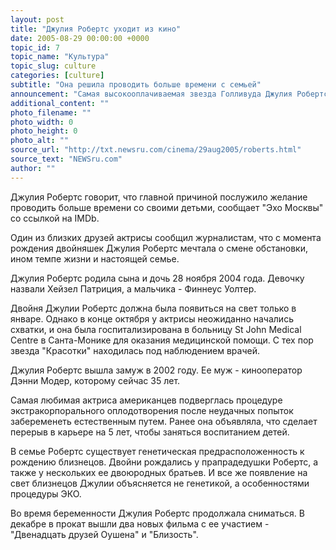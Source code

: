 ```yaml
---
layout: post
title: "Джулия Робертс уходит из кино"
date: 2005-08-29 00:00:00 +0000
topic_id: 7
topic_name: "Культура"
topic_slug: culture
categories: [culture]
subtitle: "Она решила проводить больше времени с семьей"
announcement: "Самая высокооплачиваемая звезда Голливуда Джулия Робертс решила, что больше не будет сниматься. Она закончила работу над своим новым фильмом, а завершит свою карьеру главной ролью в бродвейском мюзикле \"Три дня дождя\"."
additional_content: ""
photo_filename: ""
photo_width: 0
photo_height: 0
photo_alt: ""
source_url: "http://txt.newsru.com/cinema/29aug2005/roberts.html"
source_text: "NEWSru.com"
author: ""
---
```

Джулия Робертс говорит, что главной причиной послужило желание проводить больше времени со своими детьми, сообщает "Эхо Москвы" со ссылкой на IMDb.

Один из близких друзей актрисы сообщил журналистам, что с момента рождения двойняшек Джулия Робертс мечтала о смене обстановки, ином темпе жизни и настоящей семье.

Джулия Робертс родила сына и дочь 28 ноября 2004 года. Девочку назвали Хейзел Патриция, а мальчика - Финнеус Уолтер.

Двойня Джулии Робертс должна была появиться на свет только в январе. Однако в конце октября у актрисы неожиданно начались схватки, и она была госпитализирована в больницу St John Medical Centre в Санта-Монике для оказания медицинской помощи. С тех пор звезда "Красотки" находилась под наблюдением врачей.

Джулия Робертс вышла замуж в 2002 году. Ее муж - кинооператор Дэнни Модер, которому сейчас 35 лет.

Самая любимая актриса американцев подверглась процедуре экстракорпорального оплодотворения после неудачных попыток забеременеть естественным путем. Ранее она объявляла, что сделает перерыв в карьере на 5 лет, чтобы заняться воспитанием детей.

В семье Робертс существует генетическая предрасположенность к рождению близнецов. Двойни рождались у прапрадедушки Робертс, а также у нескольких ее двоюродных братьев. И все же появление на свет близнецов Джулии объясняется не генетикой, а особенностями процедуры ЭКО.

Во время беременности Джулия Робертс продолжала сниматься. В декабре в прокат вышли два новых фильма с ее участием - "Двенадцать друзей Оушена" и "Близость".
